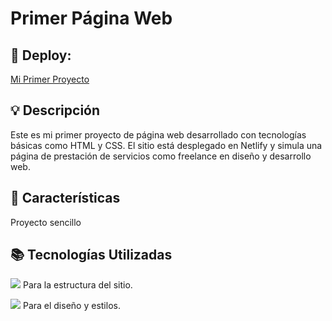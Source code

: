 # Primer Página Web

## 🔧 Deploy:

[Mi Primer Proyecto](http://proyecto1tacos.netlify.app/ "Mi Primer Proyecto")

## 💡 Descripción

Este es mi primer proyecto de página web desarrollado con tecnologías básicas como HTML y CSS. El sitio está desplegado en Netlify y simula una página de prestación de servicios como freelance en diseño y desarrollo web.

## 📝 Características
Proyecto sencillo 

## 📚 Tecnologías Utilizadas

<img src="https://img.shields.io/badge/HTML-EC6231?logo=html5&logoColor=FFFFFF&style=for-the-badge" /> Para la estructura del sitio.

<img src="https://img.shields.io/badge/CSS-01A3D8?logo=css3&logoColor=FFFFFF&style=for-the-badge" /> Para el diseño y estilos.




